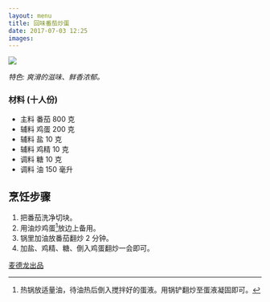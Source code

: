 ```yaml
---
layout: menu
title: 回味番茄炒蛋
date: 2017-07-03 12:25
images: 
---
```



![]({{site:url}}/menu/20170703/fanqiechaodan.jpg)

*特色: 爽滑的滋味、鲜香浓郁。*

###  材料 (十人份)
 - 主料	番茄	800	克
 - 辅料	鸡蛋	200	克
 - 辅料	盐	10	克
 - 辅料	鸡精	10	克
 - 调料	糖	10	克
 - 调料	油	150	毫升


##  烹饪步骤

1. 把番茄洗净切块。
2. 用油炒鸡蛋[^1]放边上备用。
3. 锅里加油放番茄翻炒 2 分钟。
4. 加盐、鸡精、糖、倒入鸡蛋翻炒一会即可。

[麦德龙出品](http://menu.metro.cn/Home/Recipes/482)

[^1]: 热锅放适量油，待油热后倒入搅拌好的蛋液。用锅铲翻炒至蛋液凝固即可。